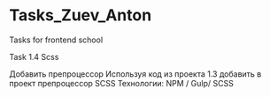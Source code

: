# Tasks_Zuev_Anton
 Tasks for frontend school

Task 1.4 Scss

Добавить препроцессор
Используя код из проекта 1.3 добавить в проект препроцессор SCSS
Технологии:
NPM / Gulp/ SCSS
